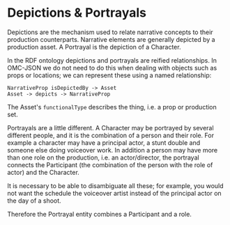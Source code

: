 # Depictions & Portrayals
Depictions are the mechanism used to relate narrative concepts to their production counterparts. Narrative elements are generally depicted by a production asset. A Portrayal is the depiction of a Character.

In the RDF ontology depictions and portrayals are reified relationships. In OMC-JSON we do not need to do this when dealing with objects such as props or locations; we can represent these using a named relationship:
```
NarrativeProp isDepictedBy -> Asset
Asset -> depicts -> NarrativeProp
```
The Asset's ``functionalType`` describes the thing, i.e. a prop or production set.


Portrayals are a little different. A Character may be portrayed by several different people, and it is the combination of a person and their role. For example a character may have a principal actor, a stunt double and someone else doing voiceover work. In addition a person may have more than one role on the production, i.e. an actor/director, the portrayal connects the Participant (the combination of the person with the role of actor) and the Character.

It is necessary to be able to disambiguate all these; for example, you would not want the schedule the voiceover artist instead of the principal actor on the day of a shoot.

Therefore the Portrayal entity combines a Participant and a role.
